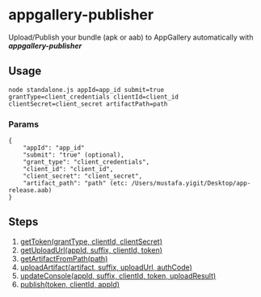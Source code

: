 # appgallery-publisher
Upload/Publish your bundle (apk or aab) to AppGallery automatically with ***appgallery-publisher***

## Usage
    node standalone.js appId=app_id submit=true grantType=client_credentials clientId=client_id clientSecret=client_secret artifactPath=path
### Params
    {
        "appId": "app_id"
        "submit": "true" (optional),
        "grant_type": "client_credentials",
        "client_id": "client_id",
        "client_secret": "client_secret",
        "artifact_path": "path" (etc: /Users/mustafa.yigit/Desktop/app-release.aab)
    }

## Steps
  1. [getToken(grantType, clientId, clientSecret)](https://github.com/mustafayigitt/appgallery-publisher/blob/6662fc061230c9283babddbb8bc61ca5403533dc/Publisher.js#L5)
  2. [getUploadUrl(appId, suffix, clientId, token)](https://github.com/mustafayigitt/appgallery-publisher/blob/6662fc061230c9283babddbb8bc61ca5403533dc/Publisher.js#L23)
  3. [getArtifactFromPath(path)](https://github.com/mustafayigitt/appgallery-publisher/blob/6662fc061230c9283babddbb8bc61ca5403533dc/Publisher.js#L43)
  4. [uploadArtifact(artifact, suffix, uploadUrl, authCode)](https://github.com/mustafayigitt/appgallery-publisher/blob/6662fc061230c9283babddbb8bc61ca5403533dc/Publisher.js#L54)
  5. [updateConsole(appId, suffix, clientId, token, uploadResult)](https://github.com/mustafayigitt/appgallery-publisher/blob/6662fc061230c9283babddbb8bc61ca5403533dc/Publisher.js#L81)
  6. [publish(token, clientId, appId)](https://github.com/mustafayigitt/appgallery-publisher/blob/6662fc061230c9283babddbb8bc61ca5403533dc/Publisher.js#L108)
  


